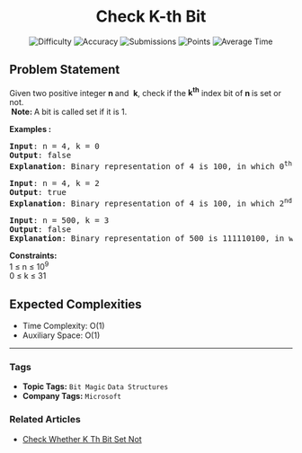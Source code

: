<h1 align="center">Check K-th Bit</h1>

<p align="center">
  <img alt="Difficulty" title="Difficulty" src="https://custom-icon-badges.demolab.com/badge/Difficulty: Easy-1F222E?style=for-the-badge&logoColor=white&logo=fire"/>
  <img alt="Accuracy" title="Accuracy" src="https://custom-icon-badges.demolab.com/badge/Accuracy: 52.75%25-1F222E?style=for-the-badge&logoColor=white&logo=target"/>
  <img alt="Submissions" title="Submissions" src="https://custom-icon-badges.demolab.com/badge/Submissions: 243K+-1F222E?style=for-the-badge&logoColor=white&logo=repo"/>
  <img alt="Points" title="Points" src="https://custom-icon-badges.demolab.com/badge/Points: 2-1F222E?style=for-the-badge&logoColor=white&logo=award"/>
  <img alt="Average Time" title="Average Time" src="https://custom-icon-badges.demolab.com/badge/Average%20Time: N/A-1F222E?style=for-the-badge&logoColor=white&logo=clock"/>
</p>

## Problem Statement

Given two positive integer <b>n </b>and  <b>k</b>, check if the <b>k<sup>th</sup></b> index bit of <b>n </b>is set or not.<br><b> Note: </b>A bit is called set if it is 1. 

<b>Examples : </b>

<pre><b>Input</b>: n = 4, k = 0
<b>Output</b>: false
<b>Explanation</b>: Binary representation of 4 is 100, in which 0<sup>th</sup> index bit from LSB is not set. So, return false.</pre>

<pre><b>Input</b>: n = 4, k = 2
<b>Output</b>: true
<b>Explanation</b>: Binary representation of 4 is 100, in which 2<sup>nd</sup> index bit from LSB is set. So, return true.</pre>

<pre><b>Input</b>: n = 500, k = 3<br><b>Output</b>: false<br><b>Explanation</b>: Binary representation of 500 is 111110100, in which 3rd index bit from LSB is not set. So, return false.</pre>

<b>Constraints:</b><br>1 ≤ n ≤ 10<sup>9</sup><br>0 ≤ k ≤ 31

## Expected Complexities
- Time Complexity: O(1)
- Auxiliary Space: O(1)

<hr>

### Tags
- **Topic Tags:** `Bit Magic` `Data Structures`
- **Company Tags:** `Microsoft`

### Related Articles
- [Check Whether K Th Bit Set Not](https://www.geeksforgeeks.org/check-whether-k-th-bit-set-not/)

